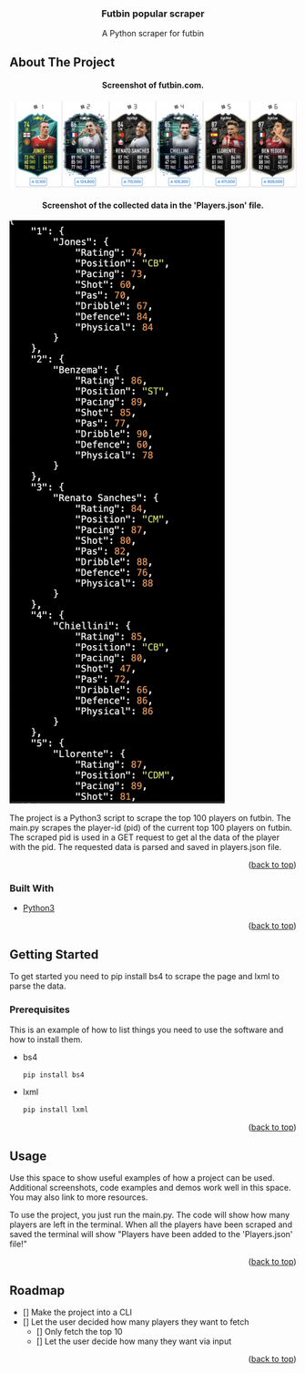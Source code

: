 <div id="top"></div>


<h3 align="center">Futbin popular scraper</h3>

  <p align="center">
    A Python scraper for futbin </p>
</div>


<!-- ABOUT THE PROJECT -->
## About The Project

<h4 align="center">Screenshot of futbin.com.</h4>

![Futbin screenshot](images/futbin_screenshot.png)

<h4 align="center">Screenshot of the collected data in the 'Players.json' file.</h4>

![Futbin screenshot](images/json_screenshot.png)

The project is a Python3 script to scrape the top 100 players on futbin.
The main.py scrapes the player-id (pid) of the current top 100 players on futbin. 
The scraped pid is used in a GET request to get al the data of the player with the pid. 
The requested data is parsed and saved in players.json file. 

<p align="right">(<a href="#top">back to top</a>)</p>



### Built With

* [Python3](https://www.python.org/)

<p align="right">(<a href="#top">back to top</a>)</p>



<!-- GETTING STARTED -->
## Getting Started

To get started you need to pip install bs4 to scrape the page and lxml to parse the data.

### Prerequisites

This is an example of how to list things you need to use the software and how to install them.
* bs4
  ```sh
  pip install bs4
  ```
* lxml
  ```sh
  pip install lxml
  ```
<p align="right">(<a href="#top">back to top</a>)</p>



<!-- USAGE EXAMPLES -->
## Usage

Use this space to show useful examples of how a project can be used. Additional screenshots, code examples and demos work well in this space. You may also link to more resources.

To use the project, you just run the main.py. The code will show how many players are left in the terminal. When all the players have been scraped and saved the terminal will show "Players have been added to the 'Players.json' file!"

<p align="right">(<a href="#top">back to top</a>)</p>



<!-- ROADMAP -->
## Roadmap

- [] Make the project into a CLI
- [] Let the user decided how many players they want to fetch
    - [] Only fetch the top 10
    - [] Let the user decide how many they want via input


<p align="right">(<a href="#top">back to top</a>)</p>


<!-- CONTACT
## Contact

Name - [@twitter_handle](https://twitter.com/twitter_handle) - email@email_client.com

Project Link: [https://github.com/github_username/repo_name](https://github.com/github_username/repo_name)

<p align="right">(<a href="#top">back to top</a>)</p> -->
